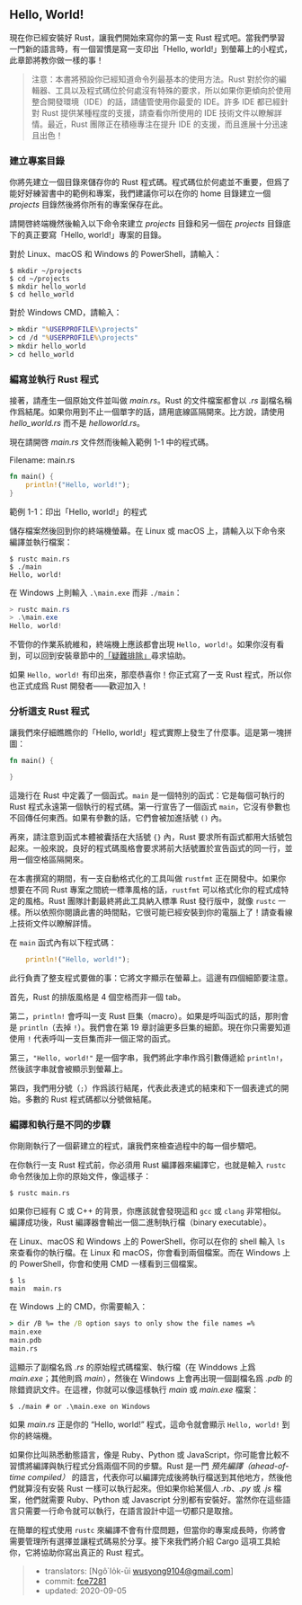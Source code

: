 ## Hello, World!

現在你已經安裝好 Rust，讓我們開始來寫你的第一支 Rust 程式吧。當我們學習一門新的語言時，有一個習慣是寫一支印出「Hello, world!」到螢幕上的小程式，此章節將教你做一樣的事！

> 注意：本書將預設你已經知道命令列最基本的使用方法。Rust 對於你的編輯器、工具以及程式碼位於何處沒有特殊的要求，所以如果你更傾向於使用整合開發環境（IDE）的話，請儘管使用你最愛的 IDE。許多 IDE 都已經針對 Rust 提供某種程度的支援，請查看你所使用的 IDE 技術文件以瞭解詳情。最近，Rust 團隊正在積極專注在提升 IDE 的支援，而且進展十分迅速且出色！

### 建立專案目錄

你將先建立一個目錄來儲存你的 Rust 程式碼。程式碼位於何處並不重要，但爲了能好好練習書中的範例和專案，我們建議你可以在你的 home 目錄建立一個 *projects* 目錄然後將你所有的專案保存在此。

請開啓終端機然後輸入以下命令來建立 *projects* 目錄和另一個在 *projects* 目錄底下的真正要寫「Hello, world!」專案的目錄。

對於 Linux、macOS 和 Windows 的 PowerShell，請輸入：

```console
$ mkdir ~/projects
$ cd ~/projects
$ mkdir hello_world
$ cd hello_world
```

對於 Windows CMD，請輸入：

```cmd
> mkdir "%USERPROFILE%\projects"
> cd /d "%USERPROFILE%\projects"
> mkdir hello_world
> cd hello_world
```

### 編寫並執行 Rust 程式

接著，請產生一個原始文件並叫做 *main.rs*。Rust 的文件檔案都會以 *.rs* 副檔名稱作爲結尾。如果你用到不止一個單字的話，請用底線區隔開來。比方說，請使用 *hello_world.rs* 而不是 *helloworld.rs*。

現在請開啓 *main.rs* 文件然而後輸入範例 1-1 中的程式碼。

<span class="filename">Filename: main.rs</span>

```rust
fn main() {
    println!("Hello, world!");
}
```

<span class="caption">範例 1-1：印出「Hello, world!」的程式</span>

儲存檔案然後回到你的終端機螢幕。在 Linux 或 macOS 上，請輸入以下命令來編譯並執行檔案：

```console
$ rustc main.rs
$ ./main
Hello, world!
```

在 Windows 上則輸入 `.\main.exe` 而非 `./main`：

```powershell
> rustc main.rs
> .\main.exe
Hello, world!
```

不管你的作業系統維和，終端機上應該都會出現 `Hello, world!`。如果你沒有看到，可以回到安裝章節中的[「疑難排除」][troubleshooting]<!-- ignore -->尋求協助。

如果 `Hello, world!` 有印出來，那麼恭喜你！你正式寫了一支 Rust 程式，所以你也正式成爲 Rust 開發者——歡迎加入！

### 分析這支 Rust 程式

讓我們來仔細瞧瞧你的「Hello, world!」程式實際上發生了什麼事。這是第一塊拼圖：

```rust
fn main() {

}
```

這幾行在 Rust 中定義了一個函式。`main` 是一個特別的函式：它是每個可執行的 Rust 程式永遠第一個執行的程式碼。第一行宣告了一個函式 `main`，它沒有參數也不回傳任何東西。如果有參數的話，它們會被加進括號 `()` 內。

再來，請注意到函式本體被囊括在大括號 `{}` 內，Rust 要求所有函式都用大括號包起來。一般來說，良好的程式碼風格會要求將前大括號置於宣告函式的同一行，並用一個空格區隔開來。

在本書撰寫的期間，有一支自動格式化的工具叫做 `rustfmt` 正在開發中。如果你想要在不同 Rust 專案之間統一標準風格的話，`rustfmt` 可以格式化你的程式成特定的風格。Rust 團隊計劃最終將此工具納入標準 Rust 發行版中，就像 `rustc` 一樣。所以依照你閱讀此書的時間點，它很可能已經安裝到你的電腦上了！請查看線上技術文件以瞭解詳情。

在 `main` 函式內有以下程式碼：

```rust
    println!("Hello, world!");
```

此行負責了整支程式要做的事：它將文字顯示在螢幕上。這邊有四個細節要注意。

首先，Rust 的排版風格是 4 個空格而非一個 tab。

第二，`println!` 會呼叫一支 Rust 巨集（macro）。如果是呼叫函式的話，那則會是 `println`（去掉 `!`）。我們會在第 19 章討論更多巨集的細節。現在你只需要知道使用 `!` 代表呼叫一支巨集而非一個正常的函式。

第三，`"Hello, world!"` 是一個字串，我們將此字串作爲引數傳遞給 `println!`，然後該字串就會被顯示到螢幕上。

第四，我們用分號（`;`）作爲該行結尾，代表此表達式的結束和下一個表達式的開始。多數的 Rust 程式碼都以分號做結尾。

### 編譯和執行是不同的步驟

你剛剛執行了一個薪建立的程式，讓我們來檢查過程中的每一個步驟吧。

在你執行一支 Rust 程式前，你必須用 Rust 編譯器來編譯它，也就是輸入 `rustc` 命令然後加上你的原始文件，像這樣子：

```console
$ rustc main.rs
```

如果你已經有 C 或 C++ 的背景，你應該就會發現這和 `gcc` 或 `clang` 非常相似。編譯成功後，Rust 編譯器會輸出一個二進制執行檔（binary executable）。

在 Linux、macOS 和 Windows 上的 PowerShell，你可以在你的 shell 輸入 `ls` 來查看你的執行檔。在 Linux 和 macOS，你會看到兩個檔案。而在 Windows 上的 PowerShell，你會和使用 CMD 一樣看到三個檔案。

```text
$ ls
main  main.rs
```

在 Windows 上的 CMD，你需要輸入：

```cmd
> dir /B %= the /B option says to only show the file names =%
main.exe
main.pdb
main.rs
```

這顯示了副檔名爲 *.rs*  的原始程式碼檔案、執行檔（在 Winddows 上爲 *main.exe*；其他則爲 *main*），然後在 Windows 上會再出現一個副檔名爲 *.pdb* 的除錯資訊文件。在這裡，你就可以像這樣執行 *main* 或 *main.exe* 檔案：

```console
$ ./main # or .\main.exe on Windows
```

如果 *main.rs* 正是你的 “Hello, world!” 程式，這命令就會顯示 `Hello, world!` 到你的終端機。

如果你比叫熟悉動態語言，像是 Ruby、Python 或 JavaScript，你可能會比較不習慣將編譯與執行程式分爲兩個不同的步驟。Rust 是一門 *預先編譯（ahead-of-time compiled）* 的語言，代表你可以編譯完成後將執行檔送到其他地方，然後他們就算沒有安裝 Rust 一樣可以執行起來。但如果你給某個人 *.rb*、*.py* 或 *.js* 檔案，他們就需要 Ruby、Python 或 Javascript 分別都有安裝好。當然你在這些語言只需要一行命令就可以執行，在語言設計中這一切都只是取捨。

在簡單的程式使用 `rustc` 來編譯不會有什麼問題，但當你的專案成長時，你將會需要管理所有選擇並讓程式碼易於分享。接下來我們將介紹 Cargo 這項工具給你，它將協助你寫出真正的 Rust 程式。

[troubleshooting]: ch01-01-installation.html#troubleshooting

> - translators: [Ngô͘ Io̍k-ūi <wusyong9104@gmail.com>]
> - commit: [fce7281](https://github.com/rust-lang/book/blob/fce7281061fd4b18a87075f43c17fc3168230a21/src/ch01-02-hello-world.md)
> - updated: 2020-09-05